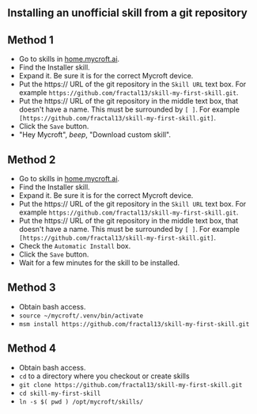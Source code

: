 Installing an unofficial skill from a git repository
----------------------------------------------------

## Method 1
- Go to skills in [home.mycroft.ai](https://account.mycroft.ai/skills).
- Find the Installer skill.
- Expand it.  Be sure it is for the correct Mycroft device.
- Put the https:// URL of the git repository in the `Skill URL` text box.
  For example `https://github.com/fractal13/skill-my-first-skill.git`.
- Put the https:// URL of the git repository in the middle text box, that doesn't have a name. This must be surrounded by `[ ]`.
  For example `[https://github.com/fractal13/skill-my-first-skill.git]`.
- Click the `Save` button.
- "Hey Mycroft", *beep*, "Download custom skill".

## Method 2
- Go to skills in [home.mycroft.ai](https://account.mycroft.ai/skills).
- Find the Installer skill.
- Expand it.  Be sure it is for the correct Mycroft device.
- Put the https:// URL of the git repository in the `Skill URL` text box.
  For example `https://github.com/fractal13/skill-my-first-skill.git`.
- Put the https:// URL of the git repository in the middle text box, that doesn't have a name. This must be surrounded by `[ ]`.
  For example `[https://github.com/fractal13/skill-my-first-skill.git]`.
- Check the `Automatic Install` box.
- Click the `Save` button.
- Wait for a few minutes for the skill to be installed.

## Method 3
- Obtain bash access.
- `source ~/mycroft/.venv/bin/activate`
- `msm install https://github.com/fractal13/skill-my-first-skill.git`

## Method 4
- Obtain bash access.
- `cd` to a directory where you checkout or create skills
- `git clone https://github.com/fractal13/skill-my-first-skill.git`
- `cd skill-my-first-skill`
- `ln -s $( pwd ) /opt/mycroft/skills/`


